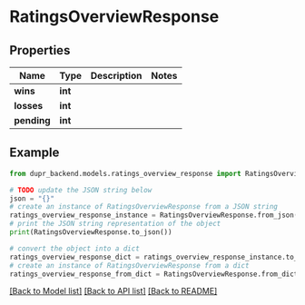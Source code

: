 # RatingsOverviewResponse


## Properties

Name | Type | Description | Notes
------------ | ------------- | ------------- | -------------
**wins** | **int** |  | 
**losses** | **int** |  | 
**pending** | **int** |  | 

## Example

```python
from dupr_backend.models.ratings_overview_response import RatingsOverviewResponse

# TODO update the JSON string below
json = "{}"
# create an instance of RatingsOverviewResponse from a JSON string
ratings_overview_response_instance = RatingsOverviewResponse.from_json(json)
# print the JSON string representation of the object
print(RatingsOverviewResponse.to_json())

# convert the object into a dict
ratings_overview_response_dict = ratings_overview_response_instance.to_dict()
# create an instance of RatingsOverviewResponse from a dict
ratings_overview_response_from_dict = RatingsOverviewResponse.from_dict(ratings_overview_response_dict)
```
[[Back to Model list]](../README.md#documentation-for-models) [[Back to API list]](../README.md#documentation-for-api-endpoints) [[Back to README]](../README.md)


